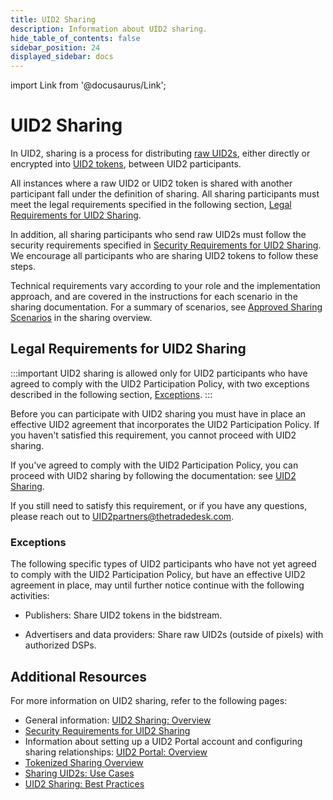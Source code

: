 ```yaml
---
title: UID2 Sharing
description: Information about UID2 sharing.
hide_table_of_contents: false
sidebar_position: 24
displayed_sidebar: docs
---
```


import Link from '@docusaurus/Link';

# UID2 Sharing

In UID2, sharing is a process for distributing [raw UID2s](../ref-info/glossary-uid.md#gl-raw-uid2), either directly or encrypted into [UID2 tokens](../ref-info/glossary-uid.md#gl-uid2-token), between UID2 participants.

All instances where a raw UID2 or UID2 token is shared with another participant fall under the definition of sharing. All sharing participants must meet the legal requirements specified in the following section, [Legal Requirements for UID2 Sharing](#legal-requirements-for-uid2-sharing).

In addition, all sharing participants who send raw UID2s must follow the security requirements specified in [Security Requirements for UID2 Sharing](../sharing/sharing-security). We encourage all participants who are sharing UID2 tokens to follow these steps.

Technical requirements vary according to your role and the implementation approach, and are covered in the instructions for each scenario in the sharing documentation. For a summary of scenarios, see [Approved Sharing Scenarios](sharing/sharing-overview.md#approved-sharing-scenarios) in the sharing overview.

## Legal Requirements for UID2 Sharing

:::important
UID2 sharing is allowed only for UID2 participants who have agreed to comply with the UID2 Participation Policy, with two exceptions described in the following section, [Exceptions](#exceptions).
:::

Before you can participate with UID2 sharing you must have in place an effective UID2 agreement that incorporates the UID2 Participation Policy. If you haven't satisfied this requirement, you cannot proceed with UID2 sharing.

If you've agreed to comply with the UID2 Participation Policy, you can proceed with UID2 sharing by following the documentation: see [UID2 Sharing](/docs/category/uid2-sharing).

If you still need to satisfy this requirement, or if you have any questions, please reach out to [UID2partners@thetradedesk.com](mailto:UID2partners@thetradedesk.com).

### Exceptions

The following specific types of UID2 participants who have not yet agreed to comply with the UID2 Participation Policy, but have an effective UID2 agreement in place, may until further notice continue with the following activities:

- Publishers: Share UID2 tokens in the <Link href="../ref-info/glossary-uid#gl-bidstream">bidstream</Link>.

- Advertisers and data providers: Share raw UID2s (outside of pixels) with authorized DSPs.

## Additional Resources

For more information on UID2 sharing, refer to the following pages:

- General information: [UID2 Sharing: Overview](../sharing/sharing-overview.md)
- [Security Requirements for UID2 Sharing](../sharing/sharing-security)
- Information about setting up a UID2 Portal account and configuring sharing relationships: [UID2 Portal: Overview](../portal/portal-overview.md)
- [Tokenized Sharing Overview](../sharing/sharing-tokenized-overview.md)
- [Sharing UID2s: Use Cases](../sharing/sharing-use-cases.md)
- [UID2 Sharing: Best Practices](../sharing/sharing-best-practices.md)
